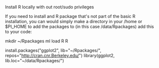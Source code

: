 Install R locally with out root/sudo privileges

If you need to install and R package that's not part of the basic R installation, you can would simply make a directory 
in your /home or $PI_HOME to add the packages to (in this case /data/Rpackages) add this to your code:

mkdir ~/Rpackages
ml load R
R

install.packages("ggplot2", lib="~/Rpackages/", repos="http://cran.cnr.Berkeley.edu/")
library(ggplot2, lib.loc="~/data/Rpackages/")
